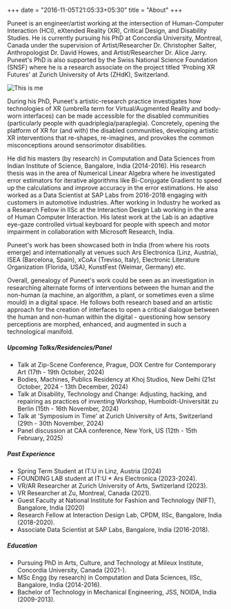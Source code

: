 +++
date = "2016-11-05T21:05:33+05:30"
title = "About"
+++

Puneet is an engineer/artist working at the intersection of Human-Computer Interaction (HCI), eXtended Reality (XR), Critical Design, and Disability Studies. He is currently pursuing his PhD at Concordia University, Montreal, Canada under the supervision of Artist/Researcher Dr. Christopher Salter, Anthropologist Dr. David Howes, and Artist/Researcher Dr. Alice Jarry. Puneet's PhD is also supported by the Swiss National Science Foundation (SNSF) where he is a research associate on the project titled 'Probing XR Futures' at Zurich University of Arts (ZHdK), Switzerland.  

![This is me][1]

During his PhD, Puneet's artistic-research practice investigates how technologies of XR (umbrella term for Virtual/Augmented Reality and body-worn interfaces) can be made accessible for the disabled communities (particularly people with quadriplegia/paraplegia). Concretely, opening the platform of XR for (and with) the disabled communities, developing artistic XR interventions that re-shapes, re-imagines, and provokes the common misconceptions around sensorimotor disabilities. 

He did his masters (by research) in Computation and Data Sciences from Indian Institute of Science, Bangalore, India (2014-2016). His research thesis was in the area of Numerical Linear Algebra where he investigated error estimators for iterative algorithms like Bi-Conjugate Gradient to speed up the calculations and improve accuracy in the error estimations. He also worked as a Data Scientist at SAP Labs from 2016-2018 engaging with customers in automotive industries. After working in Industry he worked as a Research Fellow in IISc at the Interaction Design Lab working in the area of Human Computer Interaction. His latest work at the Lab is an adaptive eye-gaze controlled virtual keyboard for people with speech and motor impairment in collaboration with Microsoft Research, India. 

Puneet's work has been showcased both in India (from where his roots emerge) and internationally at venues such Ars Electronica (Linz, Austria), ISEA (Barcelona, Spain), xCoAx (Treviso, Italy), Electronic Literature Organization (Florida, USA), KunstFest (Weimar, Germany) etc.

Overall, genealogy of Puneet's work could be seen as an investigation in researching alternate forms of interventions between the human and the non-human (a machine, an algorithm, a plant, or sometimes even a slime mould) in a digital space. He follows both research based and an artistic approach for the creation of interfaces to open a critical dialogue between the human and non-human within the digital - questioning how sensory perceptions are morphed, enhanced, and augmented in such a technological manifold. 


##### Upcoming Talks/Residencies/Panel 

* Talk at Zip-Scene Conference, Prague, DOX Centre for Contemporary Art (17th - 19th October, 2024)
* Bodies, Machines, Publics Residency at Khoj Studios, New Delhi (21st October, 2024 - 13th December, 2024)
* Talk at Disability, Technology and Change: Adjusting, hacking, and repairing as practices of inventing Workshop, Humboldt-Universität zu Berlin (15th - 16th November, 2024)
* Talk at 'Symposium in Time' at Zurich University of Arts, Switzerland (29th - 30th November, 2024)
* Panel discussion at CAA conference, New York, US (12th - 15th February, 2025)

##### Past Experience

* Spring Term Student at IT:U in Linz, Austria (2024)
* FOUNDING LAB student at IT:U * Ars Electronica (2023-2024).
* VR/AR Researcher at Zurich University of Arts, Swtizerland (2023).
* VR Researcher at Zu, Montreal, Canada (2021).
* Guest Faculty at National Institute for Fashion and Technology (NIFT), Bangalore, India (2020)
* Research Fellow at Interaction Design Lab, CPDM, IISc, Bangalore, India (2018-2020).
* Associate Data Scientist at SAP Labs, Bangalore, India (2016-2018).

##### Education

* Pursuing PhD in Arts, Culture, and Technology at Mileux Institute, Concordia University, Canada (2021-).
* MSc Engg (by research) in Computation and Data Sciences, IISc, Bangalore, India (2014-2016).
* Bachelor of Technology in Mechanical Engineering, JSS, NOIDA, India (2009-2013).

[1]: /img/PuneetJain_Photo.jpg
